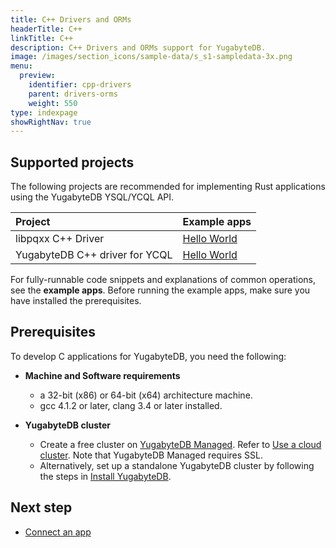 ```yaml
---
title: C++ Drivers and ORMs
headerTitle: C++
linkTitle: C++
description: C++ Drivers and ORMs support for YugabyteDB.
image: /images/section_icons/sample-data/s_s1-sampledata-3x.png
menu:
  preview:
    identifier: cpp-drivers
    parent: drivers-orms
    weight: 550
type: indexpage
showRightNav: true
---
```


## Supported projects

The following projects are recommended for implementing Rust applications using the YugabyteDB YSQL/YCQL API.

| Project | Example apps |
| :------ | :----------- |
| libpqxx C++ Driver | [Hello World](ysql/) |
| YugabyteDB C++ driver for YCQL | [Hello World](ycql/) |

For fully-runnable code snippets and explanations of common operations, see the **example apps**. Before running the example apps, make sure you have installed the prerequisites.

## Prerequisites

To develop C applications for YugabyteDB, you need the following:

- **Machine and Software requirements**
  - a 32-bit (x86) or 64-bit (x64) architecture machine.
  - gcc 4.1.2 or later, clang 3.4 or later installed.

- **YugabyteDB cluster**
  - Create a free cluster on [YugabyteDB Managed](https://www.yugabyte.com/cloud/). Refer to [Use a cloud cluster](../../quick-start-yugabytedb-managed/). Note that YugabyteDB Managed requires SSL.
  - Alternatively, set up a standalone YugabyteDB cluster by following the steps in [Install YugabyteDB](../../quick-start/).

## Next step

- [Connect an app](ysql/)